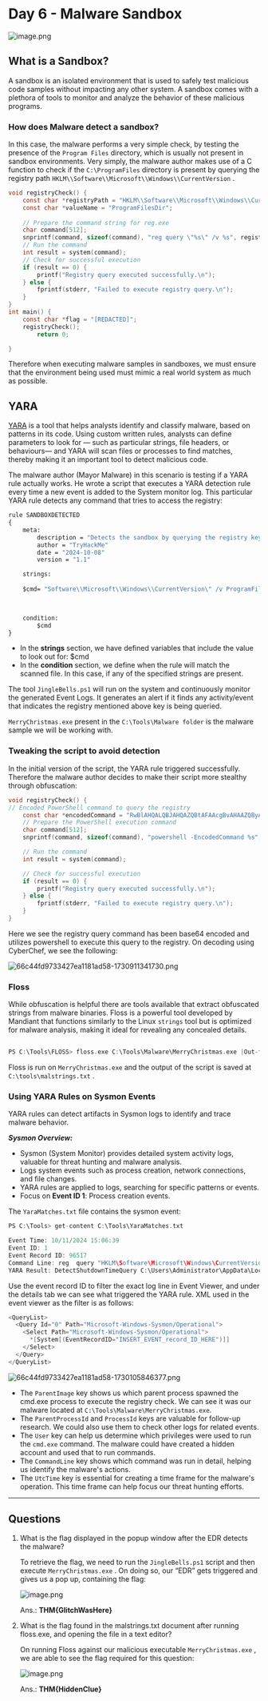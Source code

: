 # Day 6 - Malware Sandbox

![image.png](images/image.png)

## What is a Sandbox?

A sandbox is an isolated environment that is used to safely test malicious code samples without impacting any other system. A sandbox comes with a plethora of tools to monitor and analyze the behavior of these malicious programs.

### How does Malware detect a sandbox?

In this case, the malware performs a very simple check, by testing the presence of the `Program Files` directory, which is usually not present in sandbox environments. Very simply, the malware author makes use of a C function to check if the `C:\ProgramFiles` directory is present by querying the registry path `HKLM\\Software\\Microsoft\\Windows\\CurrentVersion` .

```c
void registryCheck() {
    const char *registryPath = "HKLM\\Software\\Microsoft\\Windows\\CurrentVersion";
    const char *valueName = "ProgramFilesDir";
    
    // Prepare the command string for reg.exe
    char command[512];
    snprintf(command, sizeof(command), "reg query \"%s\" /v %s", registryPath, valueName);
    // Run the command
    int result = system(command);
    // Check for successful execution
    if (result == 0) {
        printf("Registry query executed successfully.\n");
    } else {
        fprintf(stderr, "Failed to execute registry query.\n");
    }
}
int main() {
    const char *flag = "[REDACTED]";
    registryCheck();
        return 0;

} 
```

Therefore when executing malware samples in sandboxes, we must ensure that the environment being used must mimic a real world system as much as possible.

## YARA

[YARA](https://virustotal.github.io/yara/) is a tool that helps analysts identify and classify malware, based on patterns in its code. Using custom written rules, analysts can define parameters to look for — such as particular strings, file headers, or behaviours— and YARA will scan files or processes to find matches, thereby making it an important tool to detect malicious code.

The malware author (Mayor Malware) in this scenario is testing if a YARA rule actually works. He wrote a script that executes a YARA detection rule every time a new event is added to the System monitor log.  This particular YARA rule detects any command that tries to access the registry:

```ocaml
rule SANDBOXDETECTED
{
    meta:
        description = "Detects the sandbox by querying the registry key for Program Path"
        author = "TryHackMe"
        date = "2024-10-08"
        version = "1.1"

    strings:
        
    $cmd= "Software\\Microsoft\\Windows\\CurrentVersion\" /v ProgramFilesDir" nocase

    

    condition:
        $cmd
}
```

- In the **strings** section, we have defined variables that include the value to look out for: $cmd
- In the **condition** section, we define when the rule will match the scanned file. In this case, if any of the specified strings are present.

The tool `JingleBells.ps1` will run on the system and continuously monitor the generated Event Logs. It generates an alert if it finds any activity/event that indicates the registry mentioned above key is being queried.

`MerryChristmas.exe` present in the `C:\Tools\Malware folder` is the malware sample we will be working with.

### Tweaking the script to avoid detection

In the initial version of the script, the YARA rule triggered successfully. Therefore the malware author decides to make their script more stealthy through obfuscation:

```c
void registryCheck() {
// Encoded PowerShell command to query the registry
    const char *encodedCommand = "RwBlAHQALQBJAHQAZQBtAFAAcgBvAHAAZQByAHQAeQAgAC0AUABhAHQAaAAgACIASABLAEwATQA6AFwAUwBvAGYAdAB3AGEAcgBlAFwATQBpAGMAcgBvAHMAbwBmAHQAXABXAGkAbgBkAG8AdwBzAFwAQwB1AHIAcgBlAG4AdABWAGUAcgBzAGkAbwBuACIAIAAtAE4AYQBtAGUAIABQAHIAbwBnAHIAYQBtAEYAaQBsAGUAcwBEAGkAcgA=";
    // Prepare the PowerShell execution command
    char command[512];
    snprintf(command, sizeof(command), "powershell -EncodedCommand %s", encodedCommand);

    // Run the command
    int result = system(command);

    // Check for successful execution
    if (result == 0) {
        printf("Registry query executed successfully.\n");
    } else {
        fprintf(stderr, "Failed to execute registry query.\n");
    }  
}
```

Here we see the registry query command has been base64 encoded and utilizes powershell to execute this query to the registry. On decoding using CyberChef, we see the following:

![66c44fd9733427ea1181ad58-1730911341730.png](images/66c44fd9733427ea1181ad58-1730911341730.png)

### Floss

While obfuscation is helpful there are tools available that extract obfuscated strings from malware binaries. Floss is a powerful tool developed by Mandiant that functions similarly to the Linux `strings` tool but is optimized for malware analysis, making it ideal for revealing any concealed details.

```c
           
PS C:\Tools\FLOSS> floss.exe C:\Tools\Malware\MerryChristmas.exe |Out-file C:\tools\malstrings.txt
```

Floss is run on `MerryChristmas.exe` and the output of the script is saved at `C:\tools\malstrings.txt` .

### Using YARA Rules on Sysmon Events

YARA rules can detect artifacts in Sysmon logs to identify and trace malware behavior.

***Sysmon Overview:***

- Sysmon (System Monitor) provides detailed system activity logs, valuable for threat hunting and malware analysis.
- Logs system events such as process creation, network connections, and file changes.
- YARA rules are applied to logs, searching for specific patterns or events.
- Focus on **Event ID 1**: Process creation events.

The `YaraMatches.txt` file contains the sysmon event:

```c
PS C:\Tools> get-content C:\Tools\YaraMatches.txt

Event Time: 10/11/2024 15:06:39
Event ID: 1
Event Record ID: 96517
Command Line: reg  query "HKLM\Software\Microsoft\Windows\CurrentVersion" /v ProgramFilesDir
YARA Result: DetectShutdownTimeQuery C:\Users\Administrator\AppData\Local\Temp\2\tmp8D61.tmp
```

Use the event record ID to filter the exact log line in Event Viewer, and under the details tab we can see what triggered the YARA rule. XML used in the event viewer as the filter is as follows:

```c
<QueryList>
  <Query Id="0" Path="Microsoft-Windows-Sysmon/Operational">
    <Select Path="Microsoft-Windows-Sysmon/Operational">
      *[System[(EventRecordID="INSERT_EVENT_record_ID_HERE")]]
    </Select>
  </Query>
</QueryList>

```

![66c44fd9733427ea1181ad58-1730105846377.png](images/66c44fd9733427ea1181ad58-1730105846377.png)

- The `ParentImage` key shows us which parent process spawned the cmd.exe process to execute the registry check. We can see it was our malware located at `C:\Tools\Malware\MerryChristmas.exe`.
- The `ParentProcessId` and `ProcessId` keys are valuable for follow-up research. We could also use them to check other logs for related events.
- The `User` key can help us determine which privileges were used to run the `cmd.exe` command. The malware could have created a hidden account and used that to run commands.
- The `CommandLine` key shows which command was run in detail, helping us identify the malware's actions.
- The `UtcTime` key is essential for creating a time frame for the malware's operation. This time frame can help focus our threat hunting efforts.

---

## Questions

1. What is the flag displayed in the popup window after the EDR detects the malware?
    
    
    To retrieve the flag, we need to run the `JingleBells.ps1` script and then execute `MerryChristmas.exe` . On doing so, our “EDR” gets triggered and gives us a pop up, containing the flag:
    
    ![image.png](images/image%201.png)
    

    Ans.: **THM{GlitchWasHere}**

2. What is the flag found in the malstrings.txt document after running floss.exe, and opening the file in a text editor?

    On running Floss against our malicious executable `MerryChristmas.exe` , we are able to see the flag required for this question:

    ![image.png](images/image%202.png)

    Ans.: **THM{HiddenClue}**